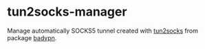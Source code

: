 # tun2socks-manager
Manage automatically SOCKS5 tunnel created with [tun2socks](https://github.com/ambrop72/badvpn/wiki/Tun2socks) from package [badvpn](https://github.com/ambrop72/badvpn).

